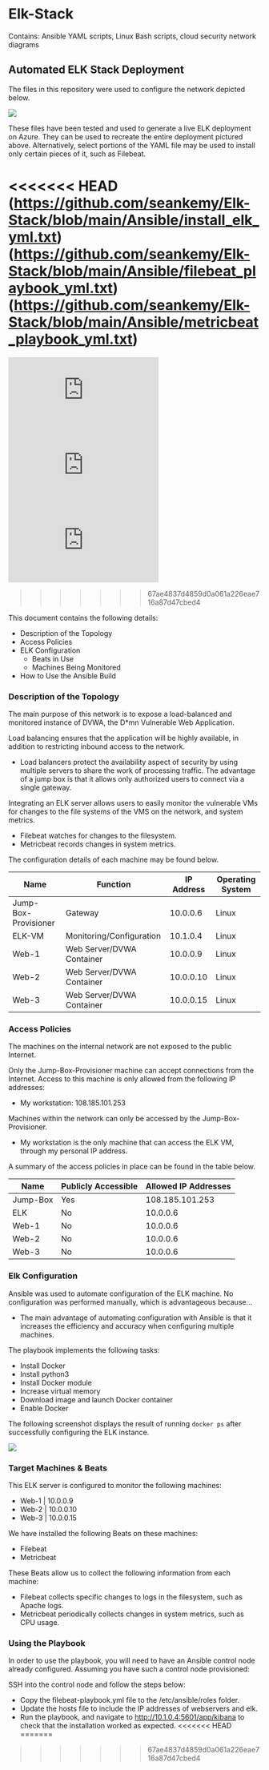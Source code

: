 # Elk-Stack
Contains: Ansible YAML scripts, Linux Bash scripts, cloud security network diagrams

## Automated ELK Stack Deployment

The files in this repository were used to configure the network depicted below.

![](https://github.com/seankemy/Elk-Stack/blob/main/Diagrams/RedTeam%20Cloud%20Network%20Diagram%202.png)

These files have been tested and used to generate a live ELK deployment on Azure. They can be used to recreate the entire deployment pictured above. Alternatively, select portions of the YAML file may be used to install only certain pieces of it, such as Filebeat.

<<<<<<< HEAD
(https://github.com/seankemy/Elk-Stack/blob/main/Ansible/install_elk_yml.txt)
(https://github.com/seankemy/Elk-Stack/blob/main/Ansible/filebeat_playbook_yml.txt)
(https://github.com/seankemy/Elk-Stack/blob/main/Ansible/metricbeat_playbook_yml.txt)
=======
![](https://github.com/seankemy/Elk-Stack/blob/main/Ansible/install_elk_yml.txt)
![](https://github.com/seankemy/Elk-Stack/blob/main/Ansible/filebeat_playbook_yml.txt)
![](https://github.com/seankemy/Elk-Stack/blob/main/Ansible/metricbeat_playbook_yml.txt)
>>>>>>> 67ae4837d4859d0a061a226eae716a87d47cbed4

This document contains the following details:
- Description of the Topology
- Access Policies
- ELK Configuration
  - Beats in Use
  - Machines Being Monitored
- How to Use the Ansible Build


### Description of the Topology

The main purpose of this network is to expose a load-balanced and monitored instance of DVWA, the D*mn Vulnerable Web Application.

Load balancing ensures that the application will be highly available, in addition to restricting inbound access to the network.
- Load balancers protect the availability aspect of security by using multiple servers to share the work of processing traffic. The advantage of a jump box is that it allows only authorized users to connect via a single gateway.

Integrating an ELK server allows users to easily monitor the vulnerable VMs for changes to the file systems of the VMS on the network, and system metrics.
- Filebeat watches for changes to the filesystem.
- Metricbeat records changes in system metrics.

The configuration details of each machine may be found below.

|         Name         |          Function         | IP Address | Operating System |
|----------------------|---------------------------|------------|------------------|
| Jump-Box-Provisioner | Gateway                   | 10.0.0.6   | Linux            |
| ELK-VM               | Monitoring/Configuration  | 10.1.0.4   | Linux            |
| Web-1                | Web Server/DVWA Container | 10.0.0.9   | Linux            |
| Web-2                | Web Server/DVWA Container | 10.0.0.10  | Linux            |
| Web-3                | Web Server/DVWA Container | 10.0.0.15  | Linux            |


### Access Policies

The machines on the internal network are not exposed to the public Internet. 

Only the Jump-Box-Provisioner machine can accept connections from the Internet. Access to this machine is only allowed from the following IP addresses:
- My workstation: 108.185.101.253

Machines within the network can only be accessed by the Jump-Box-Provisioner.
- My workstation is the only machine that can access the ELK VM, through my personal IP address.

A summary of the access policies in place can be found in the table below.

| Name     | Publicly Accessible | Allowed IP Addresses |
|----------|---------------------|----------------------|
| Jump-Box | Yes                 | 108.185.101.253      |
| ELK      | No                  | 10.0.0.6             |
| Web-1    | No                  | 10.0.0.6             |
| Web-2    | No                  | 10.0.0.6             |
| Web-3    | No                  | 10.0.0.6             |


### Elk Configuration

Ansible was used to automate configuration of the ELK machine. No configuration was performed manually, which is advantageous because...
- The main advantage of automating configuration with Ansible is that it increases the efficiency and accuracy when configuring multiple machines.

The playbook implements the following tasks:
- Install Docker
- Install python3
- Install Docker module
- Increase virtual memory
- Download image and launch Docker container
- Enable Docker

The following screenshot displays the result of running `docker ps` after successfully configuring the ELK instance.

![](https://github.com/seankemy/Elk-Stack/blob/main/Diagrams/docker_ps_output.PNG)


### Target Machines & Beats

This ELK server is configured to monitor the following machines:
- Web-1 | 10.0.0.9
- Web-2 | 10.0.0.10
- Web-3 | 10.0.0.15

We have installed the following Beats on these machines:
- Filebeat
- Metricbeat

These Beats allow us to collect the following information from each machine:
- Filebeat collects specific changes to logs in the filesystem, such as Apache logs.
- Metricbeat periodically collects changes in system metrics, such as CPU usage.


### Using the Playbook

In order to use the playbook, you will need to have an Ansible control node already configured. Assuming you have such a control node provisioned: 

SSH into the control node and follow the steps below:
- Copy the filebeat-playbook.yml file to the /etc/ansible/roles folder.
- Update the hosts file to include the IP addresses of webservers and elk.
- Run the playbook, and navigate to http://10.1.0.4:5601/app/kibana to check that the installation worked as expected.
<<<<<<< HEAD
=======

>>>>>>> 67ae4837d4859d0a061a226eae716a87d47cbed4
